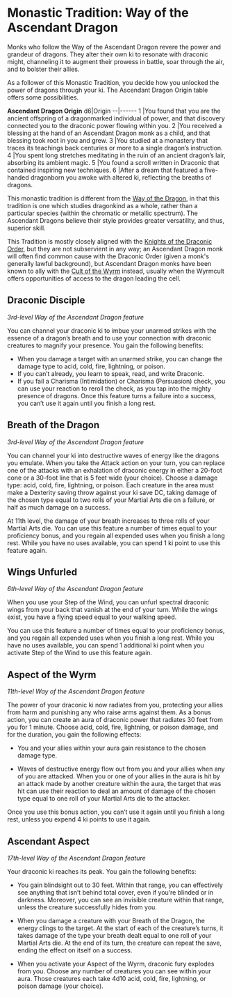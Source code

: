 # Monastic Tradition: Way of the Ascendant Dragon
Monks who follow the Way of the Ascendant Dragon revere the power and grandeur of dragons. They alter their own ki to resonate with draconic might, channeling it to augment their prowess in battle, soar through the air, and to bolster their allies.

As a follower of this Monastic Tradition, you decide how you unlocked the power of dragons through your ki. The Ascendant Dragon Origin table offers some possibilities.

**Ascendant Dragon Origin**
d6|Origin
--|------
1 |You found that you are the ancient offspring of a dragonmarked individual of power, and that discovery connected you to the draconic power flowing within you.
2 |You received a blessing at the hand of an Ascendant Dragon monk as a child, and that blessing took root in you and grew.
3 |You studied at a monastery that traces its teachings back centuries or more to a single dragon’s instruction.
4 |You spent long stretches meditating in the ruin of an ancient dragon’s lair, absorbing its ambient magic.
5 |You found a scroll written in Draconic that contained inspiring new techniques.
6 |After a dream that featured a five-handed dragonborn you awoke with altered ki, reflecting the breaths of dragons.

This monastic tradition is different from the [Way of the Dragon](Dragon.md), in that this tradition is one which studies dragonkind as a whole, rather than a particular species (within the chromatic or metallic spectrum). The Ascendant Dragons believe their style provides greater versatility, and thus, superior skill.

This Tradition is mostly closely aligned with the [Knights of the Draconic Order](../../Organizations/DraconicOrder/DraconicOrder.md), but they are not subservient in any way; an Ascendant Dragon monk will often find common cause with the Draconic Order (given a monk's generally lawful background), but Ascendant Dragon monks have been known to ally with the [Cult of the Wyrm](../../Organizations/CultOfTheWyrm.md) instead, usually when the Wyrmcult offers opportunities of access to the dragon leading the cell.

## Draconic Disciple
*3rd-level Way of the Ascendant Dragon feature*

You can channel your draconic ki to imbue your unarmed strikes with the essence of a dragon’s breath and to use your connection with draconic creatures to magnify your presence. You gain the following benefits:
* When you damage a target with an unarmed strike, you can change the damage type to acid, cold, fire, lightning, or poison.
* If you can’t already, you learn to speak, read, and write Draconic.
* If you fail a Charisma (Intimidation) or Charisma (Persuasion) check, you can use your reaction to reroll the check, as you tap into the mighty presence of dragons. Once this feature turns a failure into a success, you can’t use it again until you finish a long rest.

## Breath of the Dragon
*3rd-level Way of the Ascendant Dragon feature*

You can channel your ki into destructive waves of energy like the dragons you emulate. When you take the Attack action on your turn, you can replace one of the attacks with an exhalation of draconic energy in either a 20-foot cone or a 30-foot line that is 5 feet wide (your choice). Choose a damage type: acid, cold, fire, lightning, or poison. Each creature in the area must make a Dexterity saving throw against your ki save DC, taking damage of the chosen type equal to two rolls of your Martial Arts die on a failure, or half as much damage on a success.

At 11th level, the damage of your breath increases to three rolls of your Martial Arts die. You can use this feature a number of times equal to your proficiency bonus, and you regain all expended uses when you finish a long rest. While you have no uses available, you can spend 1 ki point to use this feature again.

## Wings Unfurled
*6th-level Way of the Ascendant Dragon feature*

When you use your Step of the Wind, you can unfurl spectral draconic wings from your back that vanish at the end of your turn. While the wings exist, you have a flying speed equal to your walking speed.

You can use this feature a number of times equal to your proficiency bonus, and you regain all expended uses when you finish a long rest. While you have no uses available, you can spend 1 additional ki point when you activate Step of the Wind to use this feature again.

## Aspect of the Wyrm
*11th-level Way of the Ascendant Dragon feature*

The power of your draconic ki now radiates from you, protecting your allies from harm and punishing any who raise arms against them. As a bonus action, you can create an aura of draconic power that radiates 30 feet from you for 1 minute. Choose acid, cold, fire, lightning, or poison damage, and for the duration, you gain the following effects:

* You and your allies within your aura gain resistance to the chosen damage type.

* Waves of destructive energy flow out from you and your allies when any of you are attacked. When you or one of your allies in the aura is hit by an attack made by another creature within the aura, the target that was hit can use their reaction to deal an amount of damage of the chosen type equal to one roll of your Martial Arts die to the attacker. 

Once you use this bonus action, you can’t use it
again until you finish a long rest, unless you
expend 4 ki points to use it again.

## Ascendant Aspect
*17th-level Way of the Ascendant Dragon feature*

Your draconic ki reaches its peak. You gain the following benefits:

* You gain blindsight out to 30 feet. Within that range, you can effectively see anything that isn’t behind total cover, even if you’re blinded or in darkness. Moreover, you can see an invisible creature within that range, unless the creature successfully hides from you.

* When you damage a creature with your Breath of the Dragon, the energy clings to the target. At the start of each of the creature’s turns, it takes damage of the type your breath dealt equal to one roll of your Martial Arts die. At the end of its turn, the creature can repeat the save, ending the effect on itself on a success.

* When you activate your Aspect of the Wyrm, draconic fury explodes from you. Choose any number of creatures you can see within your aura. Those creatures each take 4d10 acid, cold, fire, lightning, or poison damage (your choice). 
